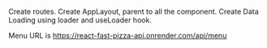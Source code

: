 Create routes.
Create AppLayout, parent to all the component.
Create Data Loading using loader and useLoader hook.

Menu URL is https://react-fast-pizza-api.onrender.com/api/menu
